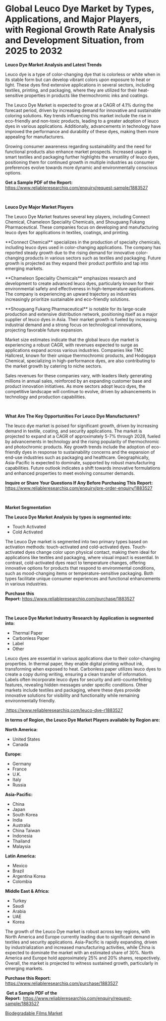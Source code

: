 <p><h1>Global Leuco Dye Market by Types, Applications, and Major Players, with Regional Growth Rate Analysis and Development Situation, from 2025 to 2032</h1></p><p><strong>Leuco Dye Market Analysis and Latest Trends</strong></p>
<p><p>Leuco dye is a type of color-changing dye that is colorless or white when in its stable form but can develop vibrant colors upon exposure to heat or light. These dyes find extensive applications in several sectors, including textiles, printing, and packaging, where they are utilized for their heat-sensitive properties in products like thermochromic inks and coatings. </p><p>The Leuco Dye Market is expected to grow at a CAGR of 4.1% during the forecast period, driven by increasing demand for innovative and sustainable coloring solutions. Key trends influencing this market include the rise in eco-friendly and non-toxic products, leading to a greater adoption of leuco dyes in various applications. Additionally, advancements in technology have improved the performance and durability of these dyes, making them more appealing for manufacturers. </p><p>Growing consumer awareness regarding sustainability and the need for functional products also enhance market prospects. Increased usage in smart textiles and packaging further highlights the versatility of leuco dyes, positioning them for continued growth in multiple industries as consumer preferences evolve towards more dynamic and environmentally conscious options.</p></p>
<p><strong>Get a Sample PDF of the Report:&nbsp;</strong> <a href="https://www.reliableresearchiq.com/enquiry/request-sample/1883527?utm_campaign=2171&utm_medium=2&utm_source=Github&utm_content=ia&utm_term=31012025&utm_id=leuco-dye">https://www.reliableresearchiq.com/enquiry/request-sample/1883527</a></p>
<p>&nbsp;</p>
<p><strong>Leuco Dye Major Market Players</strong></p>
<p><p>The Leuco Dye Market features several key players, including Connect Chemical, Chameleon Speciality Chemicals, and Shouguang Fukang Pharmaceutical. These companies focus on developing and manufacturing leuco dyes for applications in textiles, coatings, and printing.</p><p>**Connect Chemical** specializes in the production of specialty chemicals, including leuco dyes used in color-changing applications. The company has reported steady growth due to the rising demand for innovative color-changing products in various sectors such as textiles and packaging. Future growth is projected as they expand their product portfolio and tap into emerging markets.</p><p>**Chameleon Speciality Chemicals** emphasizes research and development to create advanced leuco dyes, particularly known for their environmental safety and effectiveness in high-temperature applications. The company is experiencing an upward trajectory as industries increasingly prioritize sustainable and eco-friendly solutions.</p><p>**Shouguang Fukang Pharmaceutical** is notable for its large-scale production and extensive distribution network, positioning itself as a major supplier of leuco dyes in Asia. Their market growth is fueled by increasing industrial demand and a strong focus on technological innovations, projecting favorable future expansion.</p><p>Market size estimates indicate that the global leuco dye market is experiencing a robust CAGR, with revenues expected to surge as applications expand across various industries. Companies like TMC Hallcrest, known for their unique thermochromic products, and Hodogaya Chemical, specializing in high-performance dyes, are also contributing to the market growth by catering to niche sectors.</p><p>Sales revenues for these companies vary, with leaders likely generating millions in annual sales, reinforced by an expanding customer base and product innovation initiatives. As more sectors adopt leuco dyes, the competitive landscape will continue to evolve, driven by advancements in technology and production capabilities.</p></p>
<p>&nbsp;</p>
<p><strong>What Are The Key Opportunities For Leuco Dye Manufacturers?</strong></p>
<p><p>The leuco dye market is poised for significant growth, driven by increasing demand in textile, coating, and security applications. The market is projected to expand at a CAGR of approximately 5-7% through 2028, fueled by advancements in technology and the rising popularity of thermochromic and photochromic products. Key growth trends include the adoption of eco-friendly dyes in response to sustainability concerns and the expansion of end-use industries such as packaging and healthcare. Geographically, Asia-Pacific is expected to dominate, supported by robust manufacturing capabilities. Future outlook indicates a shift towards innovative formulations and enhanced properties to meet evolving consumer demands.</p></p>
<p><strong>Inquire or Share Your Questions If Any Before Purchasing This Report:</strong> <a href="https://www.reliableresearchiq.com/enquiry/pre-order-enquiry/1883527?utm_campaign=2171&utm_medium=2&utm_source=Github&utm_content=ia&utm_term=31012025&utm_id=leuco-dye">https://www.reliableresearchiq.com/enquiry/pre-order-enquiry/1883527</a></p>
<p>&nbsp;</p>
<p><strong>Market Segmentation</strong></p>
<p><strong>The Leuco Dye Market Analysis by types is segmented into:</strong></p>
<p><ul><li>Touch Activated</li><li>Cold Activated</li></ul></p>
<p><p>The Leuco Dye market is segmented into two primary types based on activation methods: touch-activated and cold-activated dyes. Touch-activated dyes change color upon physical contact, making them ideal for applications like textiles and packaging, where visual impact is essential. In contrast, cold-activated dyes react to temperature changes, offering innovative options for products that respond to environmental conditions, such as mood-changing items or temperature-sensitive packaging. Both types facilitate unique consumer experiences and functional enhancements in various industries.</p></p>
<p><strong>Purchase this Report:&nbsp;</strong><a href="https://www.reliableresearchiq.com/purchase/1883527?utm_campaign=2171&utm_medium=2&utm_source=Github&utm_content=ia&utm_term=31012025&utm_id=leuco-dye">https://www.reliableresearchiq.com/purchase/1883527</a></p>
<p>&nbsp;</p>
<p><strong>The Leuco Dye Market Industry Research by Application is segmented into:</strong></p>
<p><ul><li>Thermal Paper</li><li>Carbonless Paper</li><li>Label</li><li>Other</li></ul></p>
<p><p>Leuco dyes are essential in various applications due to their color-changing properties. In thermal paper, they enable digital printing without ink, transforming when exposed to heat. Carbonless paper utilizes leuco dyes to create a copy during writing, ensuring a clean transfer of information. Labels often incorporate leuco dyes for security and anti-counterfeiting features, revealing hidden messages under specific conditions. Other markets include textiles and packaging, where these dyes provide innovative solutions for visibility and functionality while remaining environmentally friendly.</p></p>
<p><a href="https://www.reliableresearchiq.com/leuco-dye-r1883527?utm_campaign=2171&utm_medium=2&utm_source=Github&utm_content=ia&utm_term=31012025&utm_id=leuco-dye">&nbsp;https://www.reliableresearchiq.com/leuco-dye-r1883527</a></p>
<p><strong>In terms of Region, the Leuco Dye Market Players available by Region are:</strong></p>
<p>
    <p> <strong> North America: </strong>
        <ul>
            <li>United States</li>
            <li>Canada</li>
        </ul>
        </p> 
    <p> <strong> Europe: </strong>
        <ul>
            <li>Germany</li>
            <li>France</li>
            <li>U.K.</li>
            <li>Italy</li>
            <li>Russia</li>
        </ul>
        </p> 
    <p> <strong> Asia-Pacific: </strong>
        <ul>
            <li>China</li>
            <li>Japan</li>
            <li>South Korea</li>
            <li>India</li>
            <li>Australia</li>
            <li>China Taiwan</li>
            <li>Indonesia</li>
            <li>Thailand</li>
            <li>Malaysia</li>
        </ul>
        </p> 
    <p> <strong> Latin America: </strong>
        <ul>
            <li>Mexico</li>
            <li>Brazil</li>
            <li>Argentina Korea</li>
            <li>Colombia</li>
        </ul>
        </p> 
    <p> <strong> Middle East & Africa: </strong>
        <ul>
            <li>Turkey</li>
            <li>Saudi</li>
            <li>Arabia</li>
            <li>UAE</li>
            <li>Korea</li>
        </ul>
    </p>
    </p>
<p><p>The growth of the Leuco Dye market is robust across key regions, with North America and Europe currently leading due to significant demand in textiles and security applications. Asia-Pacific is rapidly expanding, driven by industrialization and increased manufacturing activities, while China is expected to dominate the market with an estimated share of 30%. North America and Europe hold approximately 25% and 20% shares, respectively. Overall, the market is projected to witness sustained growth, particularly in emerging markets.</p></p>
<p><strong>Purchase this Report: </strong><a href="https://www.reliableresearchiq.com/purchase/1883527?utm_campaign=2171&utm_medium=2&utm_source=Github&utm_content=ia&utm_term=31012025&utm_id=leuco-dye">https://www.reliableresearchiq.com/purchase/1883527</a></p>
<p>&nbsp;<strong>Get a Sample PDF of the Report:&nbsp;&nbsp;</strong><a href="https://www.reliableresearchiq.com/enquiry/request-sample/1883527?utm_campaign=2171&utm_medium=2&utm_source=Github&utm_content=ia&utm_term=31012025&utm_id=leuco-dye">https://www.reliableresearchiq.com/enquiry/request-sample/1883527</a></p>
<p><strong></strong></p>
<p><p><a href="https://github.com/JubayerMia832/Market-Research-Report-List-1/blob/main/biodegradable-films-market.md?utm_campaign=2171&utm_medium=2&utm_source=Github&utm_content=ia&utm_term=31012025&utm_id=leuco-dye">Biodegradable Films Market</a></p></p>